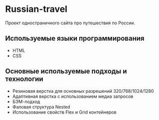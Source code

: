 # Russian-travel

Проект одностраничного сайта про путешествия по России.
## Используемые языки программирования
* HTML
* CSS
## Основные используемые подходы и технологии
* Резиновая верстка для основных разрешений 320/768/1024/1280
* Адаптивная верстка с использованием медиа запросов
* БЭМ-подход
* Фаловая структура Nested
* Использование свойств Flex и Grid контейнеров
